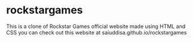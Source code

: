 # rockstargames

This is a clone of Rockstar Games official website made using HTML and CSS
you can check out this website at saiuddisa.github.io/rockstargames
